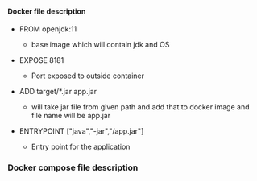 #### Docker file description
   - FROM openjdk:11    
     - base image which will contain jdk and OS
   - EXPOSE 8181
     - Port exposed to outside container
     
   - ADD target/*.jar app.jar
     - will take jar file from given path and add that to docker image and file name will be app.jar
  - ENTRYPOINT ["java","-jar","/app.jar"]
    - Entry point for the application   
   
### Docker compose file description
